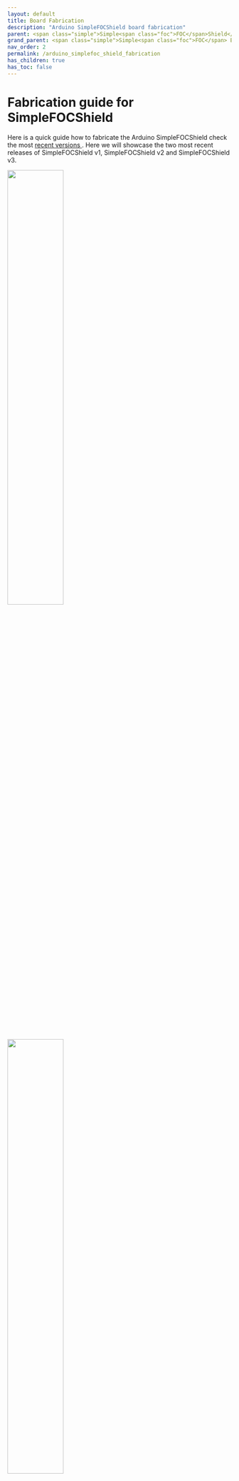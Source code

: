 ```yaml
---
layout: default
title: Board Fabrication
description: "Arduino SimpleFOCShield board fabrication"
parent: <span class="simple">Simple<span class="foc">FOC</span>Shield</span>
grand_parent: <span class="simple">Simple<span class="foc">FOC</span> Boards</span>
nav_order: 2
permalink: /arduino_simplefoc_shield_fabrication
has_children: true
has_toc: false
---
```

# Fabrication guide for <span class="simple">Simple<span class="foc">FOC</span>Shield</span> 
Here is a quick guide how to fabricate the Arduino <span class="simple">Simple<span class="foc">FOC</span>Shield</span> check the most [recent versions <i class="fa fa-tag"></i>](https://github.com/simplefoc/Arduino-SimpleFOCShield/releases). Here we will showcase the two most recent releases of <span class="simple">Simple<span class="foc">FOC</span>Shield</span> v1, <span class="simple">Simple<span class="foc">FOC</span>Shield</span> v2 and <span class="simple">Simple<span class="foc">FOC</span>Shield</span> v3.
    
<div class="image_icon width30" >
    <a href="arduino_simplefoc_shield_fabrication_v1" >
        <img style="width:50%;display:inline" src="https://raw.githubusercontent.com/simplefoc/Arduino-SimpleFOCShield/v1.3.3/images/top.png" > <img style="width:50%;display:inline" src="https://raw.githubusercontent.com/simplefoc/Arduino-SimpleFOCShield/v1.3.3/images/bottom.png" >
        <i class="fa fa-external-link-square fa-2x"></i>
        <p> <span class="simple">Simple<span class="foc">FOC</span>Shield</span> v1</p>
    </a>
</div>

<div class="image_icon width30" >
    <a href="arduino_simplefoc_shield_fabrication_v2" >
        <img style="width:50%;display:inline" src="https://raw.githubusercontent.com/simplefoc/Arduino-SimpleFOCShield/v2.0.4/images/top.png" > <img style="width:50%;display:inline" src="https://raw.githubusercontent.com/simplefoc/Arduino-SimpleFOCShield/v2.0.4/images/bottom.png" >
        <i class="fa fa-external-link-square fa-2x"></i>
        <p > <span class="simple">Simple<span class="foc">FOC</span>Shield</span> v2</p>
    </a>
</div>

<div class="image_icon width30" >
    <a href="arduino_simplefoc_shield_fabrication_v3" >
        <img style="margin-left:3%;margin-right:3%;width:42%;display:inline" src="https://raw.githubusercontent.com/simplefoc/Arduino-SimpleFOCShield/v3.2/images/top.png" > <img style="margin-left:3%;margin-right:3%;width:42%;display:inline" src="https://raw.githubusercontent.com/simplefoc/Arduino-SimpleFOCShield/v3.2/images/bottom.png" >
        <i class="fa fa-external-link-square fa-2x"></i>
        <p > <span class="simple">Simple<span class="foc">FOC</span>Shield</span> v3</p>
    </a>
</div>

## Board releases
To check the release timeline, click [here](https://github.com/simplefoc/Arduino-SimpleFOCShield/releases) 

Version  |link | Release date | Comment
----- | ----- | ---- | ----
*Simple**FOC**Shield* **v1.3** |[release v1.3](https://github.com/simplefoc/Arduino-SimpleFOCShield/releases/tag/v1.3) | 04/20 | initial release
*Simple**FOC**Shield* v1.3.1 | [release v1.3.1](https://github.com/simplefoc/Arduino-SimpleFOCShield/releases/tag/v1.3.1) | 07/20 | added Nucleo stacking support
*Simple**FOC**Shield* v1.3.2 |[release v1.3.2](https://github.com/simplefoc/Arduino-SimpleFOCShield/releases/tag/v1.3.2) | 09/20 | added I2C pullups
*Simple**FOC**Shield* v1.3.3 |[release v1.3.3](https://github.com/simplefoc/Arduino-SimpleFOCShield/releases/tag/v1.3.3) | 12/20 | adapted L6234 circuit + full Arduino header
*Simple**FOC**Shield* **v2.0** |[release v2.0](https://github.com/simplefoc/Arduino-SimpleFOCShield/releases/tag/v2.0) | 01/21 | - 3A in-line current sensing <br>- 5V regulator <br>- new pinout for hardware config 
*Simple**FOC**Shield* v2.0.1 |[release v2.0.1](https://github.com/simplefoc/Arduino-SimpleFOCShield/releases/tag/v2.0.1) | 01/21 | - reduced via size <br> - configurable range
*Simple**FOC**Shield* v2.0.2 |[release v2.0.2](https://github.com/simplefoc/Arduino-SimpleFOCShield/releases/tag/v2.0.2) | 02/21 | replaced 7805(connected to 5V) with 78M08 (connected to VIN) to be compatible with stm32 Nucleo-64
*Simple**FOC**Shield* v2.0.3 |[release v2.0.3](https://github.com/simplefoc/Arduino-SimpleFOCShield/releases/tag/v2.0.3) | 03/21 | - Shortened the lines from ADC to current sense <br> - Typo fix : underside label switched phase A and phase B
*Simple**FOC**Shield* v2.0.4 |[release v2.0.4](https://github.com/simplefoc/Arduino-SimpleFOCShield/releases/tag/v2.0.4) | 09/21 | - Pullup config simplified <br> - Max input voltage 35V <br> - removed CAP2 for a CL1 <br> - Easy EDA version of the project
*Simple**FOC**Shield* v3.1 |release v3.1 | 10/22 | - Complete redesign <br> - Transition to DRV8313 <br> - Transition to ACS712 <br> - Smaller footprint: 56mm x 53mm<br> - Fault and reset pins exposed (optional) <br> - Fault led indication <br>- Fully developed using EasyEDA
*Simple**FOC**Shield* **v3.2** |[release v3.2](https://github.com/simplefoc/Arduino-SimpleFOCShield/releases/tag/v3.2) | 04/24 | - Official release <br> - Resolved the bug [#9](https://github.com/simplefoc/Arduino-SimpleFOCShield/issues/9)



## Fully assembled versions
Order your own fully tested and assembled Arduino <span class="simple">Simple<span class="foc">FOC</span>Shield</span>  from our [shop](https://simplefoc.com/simplefoc_shield_product).

